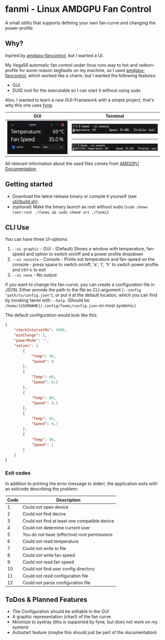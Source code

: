 # fanmi - Linux AMDGPU Fan Control

A small utility that supports defining your own fan-curve and changing the power-profile.

## Why?

Inpired by [amdgpu-fancontrol](https://github.com/grmat/amdgpu-fancontrol), but I wanted a UI.

My Vega56 automatic fan control under linux runs way to hot and radeon-profile for some reason segfaults on my machine, so I used [amdgpu-fancontrol](https://github.com/grmat/amdgpu-fancontrol), which worked like a charm, but I wanted the following features:

- GUI
- SUID root for the executable so I can start it without using sudo

Also, I wanted to learn a new GUI-Framework with a simple project, that's why this one uses [fyne](https://fyne.io/).

| GUI | Terminal |
|-|-|
| ![GUI Interface](doc/main_window01.png) | ![](doc/main_console01.png) <hr>![](doc/main_console02.png) |

All relevant information about the used files comes from [AMDGPU Documentation](https://docs.kernel.org/6.1/gpu/amdgpu/thermal.html).

## Getting started

- Download the latest release binary or compile it yourself (see [util/build.sh](util/build.sh)).
- (optional) Make the binary launch as root without sudo (`sudo chown root:root ./fanmi && sudo chmod u+s ./fanmi`)

## CLI Use

You can have three UI-options:

1. `--ui graphic` - GUI - (Default) Shows a window with temperature, fan-speed and option to switch on/off and a power profile dropdown
2. `--ui console` - Console - Prints out temperature and fan-speed on the console - press space to switch on/off, 'a', 'l', 'h' to switch power profile and ctrl-c to exit
3. `--ui none` - No output

If you want to change the fan-curve, you can create a configuration file in JSON.
Either provide the path to the file as CLI-argument (`--config "path/to/config.json"`), or put it at the default location, which you can find by invoking fanmi with `--help`. (Should be `/home/[USERNAME]/.config/fanmi/config.json` on most systems.)

The default configuration would look like this:

```json
{
    "checkIntervalMs": 3000,
    "minChange": 2,
    "powerMode": "",
    "values": [
        {
            "Temp": 40,
            "Speed": 0
        },
        {
            "Temp": 60,
            "Speed": 0.2
        },
        {
            "Temp": 80,
            "Speed": 0.5
        },
        {
            "Temp": 85,
            "Speed": 0.7
        },
        {
            "Temp": 90,
            "Speed": 1
        }
    ]
}
```

### Exit codes

In addition to printing the error message to stderr, the application exits with an exitcode describing the problem:

| Code | Description |
|-|-|
| 1 | Could not open device |
| 2 | Could not find decive |
| 3 | Could not find at least one compatible device |
| 4 | Could not determine current user |
| 5 | You do not have (effective) root permissions |
| 6 | Could not read temperature |
| 7 | Could not write to file |
| 8 | Could not write fan speed |
| 9 | Could not read fan speed |
| 10 | Could not find user config directory |
| 11 | Could not read configuration file |
| 12 | Could not parse configuration file |

## ToDos & Planned Features

- The Configuration should be editable in the GUI
- A graphic representation (chart) of the fan curve
- Minimize to systray (this is supported by fyne, but does not work on my system)
- Autostart feature (maybe this should just be part of the documentation)

